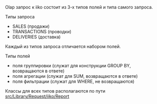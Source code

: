 Olap запрос к iiko состоит из 3-х типов полей и типа самого запроса.

Типы запроса
- SALES (продажи)
- TRANSACTIONS (проводки)
- DELIVERIES (доставка)

Каждый из типов запроса отличается набором полей.

Типы полей
- поля группировки (служат для конструкции GROUP BY, возвращаются в ответе)
- поля агрегации (служат для SUM, возвращаются в ответе)
- поля фильтрации (служат для WHERE, не возвращаются)

Классы для всех типов располагаются по пути [src/Library/Request/iiko/Report](src/Library/Request/iiko/Report)